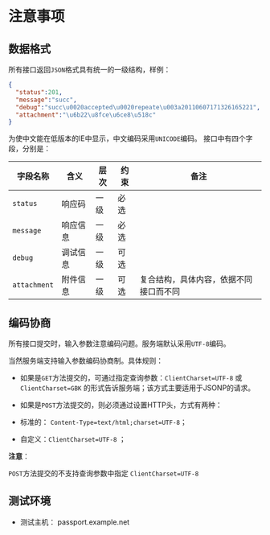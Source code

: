 # 注意事项

<!-- toc -->

## 数据格式

所有接口返回``JSON``格式具有统一的一级结构，样例：

``` json
{
  "status":201,
  "message":"succ",
  "debug":"succ\u0020accepted\u0020repeate\u003a20110607171326165221",
  "attachment":"\u6b22\u8fce\u6ce8\u518c"
}
```

为使中文能在低版本的IE中显示，中文编码采用``UNICODE``编码。
接口中有四个字段，分别是：

| 字段名称 |  含义  | 层次 | 约束 | 备注 |
| ----- | ----- | ----- | ----- | ---- |
| ``status`` | 响应码 | 一级 | 必选 | |
| ``message`` | 响应信息 | 一级 | 必选 | |
| ``debug`` | 调试信息 |  一级 |  可选 | |
| ``attachment`` | 附件信息 | 一级 | 可选 | 复合结构，具体内容，依据不同接口而不同 |

## 编码协商

所有接口提交时，输入参数注意编码问题。服务端默认采用``UTF-8``编码。

当然服务端支持输入参数编码协商制。具体规则：

- 如果是``GET``方法提交的，可通过指定查询参数：``ClientCharset=UTF-8`` 或 ``ClientCharset=GBK`` 的形式告诉服务端；该方式主要适用于JSONP的请求。

- 如果是``POST``方法提交的，则必须通过设置HTTP头，方式有两种：
 - 标准的： ``Content-Type=text/html;charset=UTF-8``；  
 - 自定义：``ClientCharset=UTF-8`` ；   

**注意**：

``POST``方法提交的不支持查询参数中指定 ``ClientCharset=UTF-8``


## 测试环境

- 测试主机： passport.example.net
